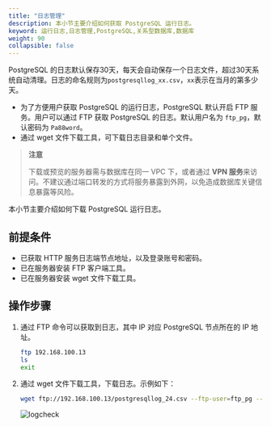 ```yaml
---
title: "日志管理"
description: 本小节主要介绍如何获取 PostgreSQL 运行日志。 
keyword: 运行日志,日志管理,PostgreSQL,关系型数据库,数据库
weight: 90
collapsible: false
---
```


PostgreSQL 的日志默认保存30天，每天会自动保存一个日志文件，超过30天系统自动清理。日志的命名规则为`postgresqllog_xx.csv`，`xx`表示在当月的第多少天。

- 为了方便用户获取 PostgreSQL 的运行日志，PostgreSQL 默认开启 FTP 服务。用户可以通过 FTP 获取 PostgreSQL 的日志。默认用户名为 `ftp_pg`，默认密码为 `Pa88word`。
- 通过 wget 文件下载工具，可下载日志目录和单个文件。

> **注意**
> 
> 下载或预览的服务器需与数据库在同一 VPC 下，或者通过 **VPN 服务**来访问。不建议通过端口转发的方式将服务暴露到外网，以免造成数据库关键信息暴露等风险。

本小节主要介绍如何下载 PostgreSQL 运行日志。

## 前提条件

- 已获取 HTTP 服务日志端节点地址，以及登录账号和密码。
- 已在服务器安装 FTP 客户端工具。
- 已在服务器安装 wget 文件下载工具。

## 操作步骤

1. 通过 FTP 命令可以获取到日志，其中 IP 对应 PostgreSQL 节点所在的 IP 地址。

    ```bash
    ftp 192.168.100.13
    ls
    exit
    ```

2. 通过 wget 文件下载工具，下载日志。示例如下：

   ```bash
   wget ftp://192.168.100.13/postgresqllog_24.csv --ftp-user=ftp_pg --ftp-password=Pa88word
   ```
   
   ![logcheck](../../_images/logcheck.png)
